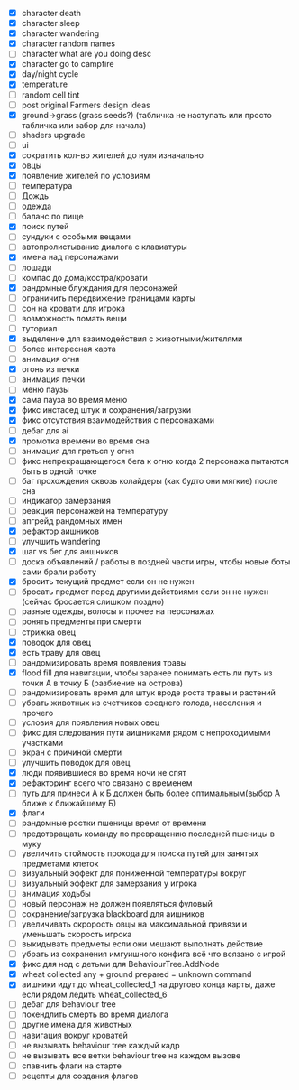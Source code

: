 - [x] character death
- [x] character sleep
- [x] character wandering
- [x] character random names
- [ ] character what are you doing desc
- [x] character go to campfire
- [x] day/night cycle
- [x] temperature
- [ ] random cell tint
- [ ] post original Farmers design ideas 
- [x] ground->grass (grass seeds?) (табличка не наступать или просто табличка или забор для начала)
- [ ] shaders upgrade
- [ ] ui
- [x] сократить кол-во жителей до нуля изначально
- [x] овцы
- [x] появление жителей по условиям
- [ ] температура
- [ ] Дождь
- [ ] одежда
- [ ] баланс по пище
- [x] поиск путей
- [ ] сундуки с особыми вещами
- [ ] автопролистывание диалога с клавиатуры
- [x] имена над персонажами
- [ ] лошади
- [ ] компас до дома/костра/кровати
- [x] рандомные блуждания для персонажей
- [ ] ограничить передвижение границами карты
- [ ] сон на кровати для игрока
- [ ] возможность ломать вещи
- [ ] туториал
- [x] выделение для взаимодействия с животными/жителями
- [ ] более интересная карта
- [ ] анимация огня
- [x] огонь из печки
- [ ] анимация печки
- [ ] меню паузы
- [x] сама пауза во время меню
- [x] фикс инстасед штук и сохранения/загрузки
- [x] фикс отсутствия взаимодействия с персонажами
- [ ] дебаг для ai
- [x] промотка времени во время сна
- [ ] анимация для греться у огня
- [ ] фикс непрекращающегося бега к огню когда 2 персонажа пытаются быть в одной точке
- [ ] баг прохождения сквозь колайдеры (как будто они мягкие) после сна 
- [ ] индикатор замерзания
- [ ] реакция персонажей на температуру
- [ ] апгрейд рандомных имен
- [x] рефактор аишников
- [ ] улучшить wandering
- [x] шаг vs бег для аишников
- [ ] доска объявлений / работы в поздней части игры, чтобы новые боты сами брали работу
- [x] бросить текущий предмет если он не нужен
- [ ] бросать предмет перед другими действиями если он не нужен (сейчас бросается слишком поздно)
- [ ] разные одежды, волосы и прочее на персонажах
- [ ] ронять предменты при смерти
- [ ] стрижка овец
- [x] поводок для овец
- [x] есть траву для овец
- [ ] рандомизировать время появления травы
- [x] flood fill для навигации, чтобы заранее понимать есть ли путь из точки А в точку Б (разбиение на острова)
- [ ] рандомизировать время для штук вроде роста травы и растений
- [ ] убрать животных из счетчиков среднего голода, населения и прочего
- [ ] условия для появления новых овец
- [ ] фикс для следования пути аишниками рядом с непроходимыми участками
- [ ] экран с причиной смерти
- [ ] улучшить поводок для овец
- [x] люди появившиеся во время ночи не спят
- [x] рефакторинг всего что связано с временем
- [ ] путь для принеси А к Б должен быть более оптимальным(выбор А ближе к ближайшему Б)
- [x] флаги
- [ ] рандомные ростки пшеницы время от времени
- [ ] предотвращать команду по превращению последней пшеницы в муку
- [ ] увеличить стоймость прохода для поиска путей для занятых предметами клеток
- [ ] визуальный эффект для пониженной температуры вокруг
- [ ] визуальный эффект для замерзания у игрока
- [ ] анимация ходьбы
- [ ] новый персонаж не должен появляться фуловый
- [ ] сохранение/загрузка blackboard для аишников
- [ ] увеличивать скрорость овцы на максимальной привязи и уменьшать скорость игрока
- [ ] выкидывать предметы если они мешают выполнять действие
- [ ] убрать из сохранения имгуишного конфига всё что всязано с игрой
- [x] фикс для нод с детьми для BehaviourTree.AddNode
- [x] wheat collected any + ground prepared = unknown command
- [x] аишники идут до wheat_collected_1 на другово конца карты, даже если рядом ледить wheat_collected_6
- [ ] дебаг для behaviour tree
- [ ] похендлить смерть во время диалога
- [ ] другие имена для животных
- [ ] навигация вокруг кроватей
- [ ] не вызывать behaviour tree каждый кадр
- [ ] не вызывать все ветки behaviour tree на каждом вызове
- [ ] спавнить флаги на старте
- [ ] рецепты для создания флагов